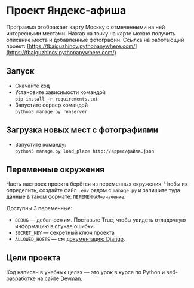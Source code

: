 # Проект Яндекс-афиша

Программа отображает карту Москву с отмеченными на ней интересными местами. Нажав на точку на карте можно получить описание места и добавленные фотографии.
Ссылка на работающий проект: [https://tbaiguzhinov.pythonanywhere.com/](https://tbaiguzhinov.pythonanywhere.com/)

## Запуск

- Скачайте код
- Установите зависимости командой  
```pip install -r requirements.txt```
- Запустите сервер командой  
```python3 manage.py runserver```

## Загрузка новых мест с фотографиями

- Запустите команду:  
```python3 manage.py load_place http://адрес/файла.json```

## Переменные окружения

Часть настроек проекта берётся из переменных окружения. Чтобы их определить, создайте файл `.env` рядом с `manage.py` и запишите туда данные в таком формате: `ПЕРЕМЕННАЯ=значение`.

Доступны 3 переменные:
- `DEBUG` — дебаг-режим. Поставьте True, чтобы увидеть отладочную информацию в случае ошибки.
- `SECRET_KEY` — секретный ключ проекта
- `ALLOWED_HOSTS` — см [документацию Django](https://docs.djangoproject.com/en/3.1/ref/settings/#allowed-hosts).

## Цели проекта

Код написан в учебных целях — это урок в курсе по Python и веб-разработке на сайте [Devman](https://dvmn.org).